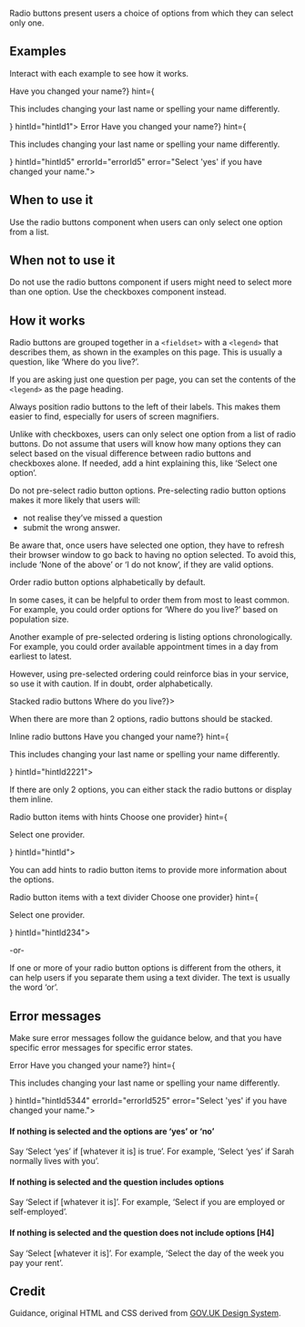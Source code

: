 <P styleSize="large">Radio buttons present users a choice of options from which they can select only one.</P>

## Examples

Interact with each example to see how it works.

<ExampleContainer>
    <Example>
        <FieldsetBlock legend={<H1 styleSize="large" id="nameChangeId1">Have you changed your name?</H1>} hint={<p>This includes changing your last name or spelling your name differently.</p>} hintId="hintId1">
            <Radios inline>
                <RadioBlock label="Yes" radioId="anyRadioId" 
                value="true" name="nameChange1" labelId="labelId1" hintId="hintId1" />
                <RadioBlock label="No" radioId="anyRadioId255" value="false" name="nameChange1" labelId="labelId255" hintId="hintId1" />
            </Radios>
        </FieldsetBlock>
    </Example>
</ExampleContainer>

<ExampleContainer>
    <ExampleHeading>Error</ExampleHeading>
    <Example>
        <FieldsetBlockWithError legend={<H1 styleSize="large" id="nameChangeId5">Have you changed your name?</H1>} hint={<p>This includes changing your last name or spelling your name differently.</p>} hintId="hintId5" errorId="errorId5" error="Select 'yes' if you have changed your name.">
            <Radios inline>
                <RadioBlock label="Yes" radioId="anyRadioId9234" 
                value="true" name="nameChange5" labelId="labelId9" hintId="hintId5" />
                <RadioBlock label="No" radioId="anyRadioId10" value="false" name="nameChange5" hintId="hintId5" labelId="labelId10" />
            </Radios>
        </FieldsetBlockWithError>
    </Example>
</ExampleContainer>

## When to use it

Use the radio buttons component when users can only select one option from a list.

## When not to use it

Do not use the radio buttons component if users might need to select more than one option. Use the checkboxes component instead.

## How it works

Radio buttons are grouped together in a `<fieldset>` with a `<legend>` that describes them, as shown in the examples on this page. This is usually a question, like ‘Where do you live?’.

If you are asking just one question per page, you can set the contents of the `<legend>` as the page heading.

Always position radio buttons to the left of their labels. This makes them easier to find, especially for users of screen magnifiers.

Unlike with checkboxes, users can only select one option from a list of radio buttons. Do not assume that users will know how many options they can select based on the visual difference between radio buttons and checkboxes alone. If needed, add a hint explaining this, like ‘Select one option’.

Do not pre-select radio button options. Pre-selecting radio button options makes it more likely that users will:

- not realise they’ve missed a question
- submit the wrong answer.

Be aware that, once users have selected one option, they have to refresh their browser window to go back to having no option selected. To avoid this, include ‘None of the above’ or ‘I do not know’, if they are valid options.

Order radio button options alphabetically by default.

In some cases, it can be helpful to order them from most to least common. For example, you could order options for ‘Where do you live?’ based on population size.

Another example of pre-selected ordering is listing options chronologically. For example, you could order available appointment times in a day from earliest to latest.

However, using pre-selected ordering could reinforce bias in your service, so use it with caution. If in doubt, order alphabetically.

<ExampleContainer>
    <ExampleHeading>Stacked radio buttons</ExampleHeading>
    <Example>
        <FieldsetBlock legend={<H1 styleSize="large" id="whereLiveTitle">Where do you live?</H1>}>
            <RadioBlock label="North Island" radioId="anyRadioId3334" name="where" value="north" labelId="labelId3" />
            <RadioBlock label="South Island" radioId="anyRadioId42344" name="where" value="south" labelId="labelId4" />
            <RadioBlock label="Stewart Island" radioId="anyRadioId5234" name="where" value="stewart" labelId="labelId5" />
            <RadioBlock label="Chatham Islands" radioId="anyRadioId6234" name="where" value="chatham" labelId="labelId6" />
        </FieldsetBlock>
    </Example>
</ExampleContainer>

When there are more than 2 options, radio buttons should be stacked.

<ExampleContainer>
    <ExampleHeading>Inline radio buttons</ExampleHeading>
    <Example>
        <FieldsetBlock legend={<H1 styleSize="large" id="nameChangeId6">Have you changed your name?</H1>} hint={<p>This includes changing your last name or spelling your name differently.</p>} hintId="hintId2221">
            <Radios inline>
                <RadioBlock label="Yes" radioId="anyRadioId55" 
                value="true" name="nameChange1" labelId="labelId1" hintId="hintId2221" />
                <RadioBlock label="No" radioId="anyRadioId2551" value="false" name="nameChange1" labelId="labelId2" hintId="hintId2221" />
            </Radios>
        </FieldsetBlock>
    </Example>
</ExampleContainer>

If there are only 2 options, you can either stack the radio buttons or display them inline.

<ExampleContainer>
    <ExampleHeading>Radio button items with hints</ExampleHeading>
    <Example>
            <FieldsetBlock legend={<H1 styleSize="large" id="providerChoiceTitle1">Choose one provider</H1>} hint={<p>Select one provider.</p>} hintId="hintId">
                <RadioBlockWithHint label="Sign in with Aardvark services" hint="North Island only" hintId="someHintId7" radioId="anyRadioId7234" name="providerChoice3" value="provider1" labelId="labelId5" />
                <RadioBlockWithHint label="Sign in with Bumblebee services" hint="North and South Island" hintId="someHintId8" radioId="anyRadioId8234" name="providerChoice3" value="provider2" labelId="labelId8" />
                <RadioBlockWithHint label="Sign in with Caterpillar company" hint="All new Zealand territories" hintId="someHintId7234" radioId="anyRadioId9f" name="providerChoice3" value="provider3" labelId="labelId9" />
        </FieldsetBlock>
    </Example>
</ExampleContainer>

You can add hints to radio button items to provide more information about the options.

<ExampleContainer>
    <ExampleHeading>Radio button items with a text divider</ExampleHeading>
    <Example>
            <FieldsetBlock legend={<H1 styleSize="large" id="providerChoiceTitle2">Choose one provider</H1>} hint={<p>Select one provider.</p>} hintId="hintId234">
                <RadioBlockWithHint label="Sign in with Aardvark Services" hint="North Island only" hintId="someHintId72344" radioId="anyRadioId7345" name="providerChoice3" value="provider1" labelId="labelId5" />
                <RadioBlockWithHint label="Sign in with Dandelion Services" hint="South and Stewart Islands only" hintId="someHintId8533" radioId="anyRadioId8345" name="providerChoice3" value="provider2" labelId="labelId8" />
                <FormDivider><p>-or-</p></FormDivider>
                <RadioBlockWithHint label="Sign in with Eel Services" hint="Non-New Zealand residents only" hintId="someHintId7234444" radioId="anyRadioId3459" name="providerChoice3" value="provider3" labelId="labelId9" />
        </FieldsetBlock>
    </Example>
</ExampleContainer>

If one or more of your radio button options is different from the others, it can help users if you separate them using a text divider. The text is usually the word ‘or’.

## Error messages

Make sure error messages follow the guidance below, and that you have specific error messages for specific error states.

<ExampleContainer>
    <ExampleHeading>Error</ExampleHeading>
    <Example>
        <FieldsetBlockWithError legend={<H1 styleSize="large" id="nameChangeId8">Have you changed your name?</H1>} hint={<p>This includes changing your last name or spelling your name differently.</p>} hintId="hintId5344" errorId="errorId525" error="Select 'yes' if you have changed your name.">
            <Radios inline>
                <RadioBlock label="Yes" radioId="anyRadioId9" 
                value="true" name="nameChange5" labelId="labelId9" />
                <RadioBlock label="No" radioId="anyRadioId10234" value="false" name="nameChange5" labelId="labelId10" />
            </Radios>
        </FieldsetBlockWithError>
    </Example>
</ExampleContainer>

#### If nothing is selected and the options are ‘yes’ or ‘no’

Say ‘Select ‘yes’ if [whatever it is] is true’. For example, ‘Select ‘yes’ if Sarah normally lives with you’.

#### If nothing is selected and the question includes options

Say ‘Select if [whatever it is]’. For example, ‘Select if you are employed or self-employed’.

#### If nothing is selected and the question does not include options [H4]

Say ‘Select [whatever it is]’. For example, ‘Select the day of the week you pay your rent’.

## Credit

Guidance, original HTML and CSS derived from [GOV.UK Design System](https://github.com/alphagov/govuk-frontend).
